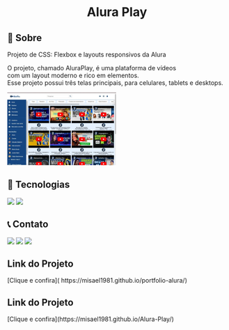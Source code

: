 <h1 style="text-align: center">Alura Play</h1>
<h2> 📰 Sobre</h2>
<p>Projeto de CSS: Flexbox e layouts responsivos da Alura</p>
<p>O projeto, chamado AluraPlay, é uma plataforma de vídeos <br>com um 
layout moderno e rico em elementos.<br> Esse projeto possui três telas 
principais, para celulares, tablets e desktops.</p>
<img src="img/menu/desktop.png">

<h2> 🚀 Tecnologias</h2>
<img src="https://img.shields.io/badge/HTML-239120?style=for-the-badge&logo=html5&logoColor=white">
<img src="https://img.shields.io/badge/CSS-239120?&style=for-the-badge&logo=css3&logoColor=white">
<h2> 📞 Contato</h2>
<div> 
  <a href="https://instagram.com/misaelvborges" target="_blank"><img src="https://img.shields.io/badge/-Instagram-%23E4405F?style=for-the-badge&logo=instagram&logoColor=white" target="_blank"></a>
  <a href = "mailto:misaelborges1981@gmail.com"><img src="https://img.shields.io/badge/-Gmail-%23333?style=for-the-badge&logo=gmail&logoColor=white" target="_blank"></a>
  <a href="https://www.linkedin.com/in/misael-borges-5a5214181" target="_blank"><img src="https://img.shields.io/badge/-LinkedIn-%230077B5?style=for-the-badge&logo=linkedin&logoColor=white" target="_blank"></a> 
  <a href= https://img.shields.io/badge/WhatsApp-25D366?style=for-the-badge&logo=whatsapp&logoColor=white></a>
  </div>
  <div>
    <h2>Link do Projeto</h2>
    <p>[Clique e confira]( https://misael1981.github.io/portfolio-alura/)</p>
  </div>
  <div>
    <h2>Link do Projeto</h2>
    <p>[Clique e confira](https://misael1981.github.io/Alura-Play/)</p>
  </div>
  
